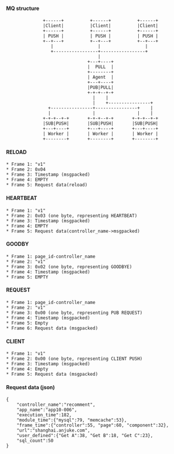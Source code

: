 #### MQ structure
```
              +------+          +------+          +------+
              |Client|          |Client|          |Client|
              +------+          +------+          +------+
              | PUSH |          | PUSH |          | PUSH |
              +--+---+          +--+---+          +--+---+
                 |                 |                 |
                 +-----------------+-----------------+
                                   |
                               +---+----+
                               |  PULL  |
                               +--------+
                               | Agent  |
                               +---+----+
                               |PUB|PULL|
                               +-+-+--+-+
                                 |    |
                                 |    +----------------+
                +----------------+----------------+    |
                |                |                |    |
              +-+-+--+-+       +-+-+--+-+       +-+-+--+-+
              |SUB|PUSH|       |SUB|PUSH|       |SUB|PUSH|
              +---+----+       +---+----+       +---+----+
              | Worker |       | Worker |       | Worker |
              +--------+       +--------+       +--------+
```

#### RELOAD
    * Frame 1: "v1"
    * Frame 2: 0x04
    * Frame 3: Timestamp (msgpacked)
    * Frame 4: EMPTY
    * Frame 5: Request data(reload)

#### HEARTBEAT
    * Frame 1: "v1"
    * Frame 2: 0x03 (one byte, representing HEARTBEAT)
    * Frame 3: Timestamp (msgpacked)
    * Frame 4: EMPTY
    * Frame 5: Request data(controller_name->msgpacked)

#### GOODBY
    * Frame 1: page_id-controller_name
    * Frame 2: "v1"
    * Frame 3: 0x02 (one byte, representing GOODBYE)
    * Frame 4: Timestamp (msgpacked)
    * Frame 5: EMPTY

#### REQUEST
    * Frame 1: page_id-controller_name
    * Frame 2: "v1"
    * Frame 3: 0x00 (one byte, representing PUB REQUEST)
    * Frame 4: Timestamp (msgpacked)
    * Frame 5: Empty
    * Frame 6: Request data (msgpacked)

#### CLIENT
    * Frame 1: "v1"
    * Frame 2: 0x00 (one byte, representing CLIENT PUSH)
    * Frame 3: Timestamp (msgpacked)
    * Frame 4: Empty
    * Frame 5: Request data (msgpacked)

#### Request data (json)
    {
        "controller_name":"recomment",
        "app_name":"app10-006",
        "execution_time":182,
        "module_time":{"mysql":79, "memcache":53},
        "frame_time":{"controller":55, "page":60, "component":32},
        "url":"shanghai.anjuke.com",
        "user_defined":{"Get A":38, "Get B":18, "Get C":23},
        "sql_count":50      
    }
